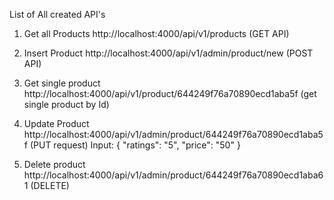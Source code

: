 List of All created API's

1. Get all Products
   http://localhost:4000/api/v1/products (GET API)

2. Insert Product
   http://localhost:4000/api/v1/admin/product/new (POST API)

3. Get single product
   http://localhost:4000/api/v1/product/644249f76a70890ecd1aba5f (get single product by Id)

4. Update Product
   http://localhost:4000/api/v1/admin/product/644249f76a70890ecd1aba5f (PUT request)
   Input:
   {
   "ratings": "5",
   "price": "50"
   }

5. Delete product
   http://localhost:4000/api/v1/admin/product/644249f76a70890ecd1aba61 (DELETE)
